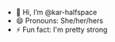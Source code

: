 - 👋 Hi, I’m @kar-halfspace
- 😄 Pronouns: She/her/hers
- ⚡ Fun fact: I'm pretty strong

<!---
kar-halfspace/kar-halfspace is a ✨ special ✨ repository because its `README.md` (this file) appears on your GitHub profile.
You can click the Preview link to take a look at your changes.
--->
